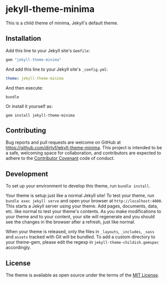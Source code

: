 # jekyll-theme-minima

This is a child theme of minima, Jekyll's default theme.

## Installation

Add this line to your Jekyll site's `Gemfile`:

```ruby
gem "jekyll-theme-minima"
```

And add this line to your Jekyll site's `_config.yml`:

```yaml
theme: jekyll-theme-minima
```

And then execute:

    bundle

Or install it yourself as:

    gem install jekyll-theme-minima


## Contributing

Bug reports and pull requests are welcome on GitHub at https://github.com/dirtyf/jekyll-theme-minima. This project is intended to be a safe, welcoming space for collaboration, and contributors are expected to adhere to the [Contributor Covenant](http://contributor-covenant.org) code of conduct.

## Development

To set up your environment to develop this theme, run `bundle install`.

Your theme is setup just like a normal Jekyll site! To test your theme, run `bundle exec jekyll serve` and open your browser at `http://localhost:4000`. This starts a Jekyll server using your theme. Add pages, documents, data, etc. like normal to test your theme's contents. As you make modifications to your theme and to your content, your site will regenerate and you should see the changes in the browser after a refresh, just like normal.

When your theme is released, only the files in `_layouts`, `_includes`, `_sass` and `assets` tracked with Git will be bundled.
To add a custom directory to your theme-gem, please edit the regexp in `jekyll-theme-childish.gemspec` accordingly.

## License

The theme is available as open source under the terms of the [MIT License](https://opensource.org/licenses/MIT).

